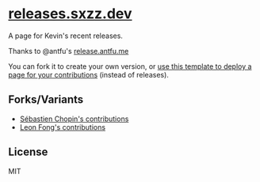 # [releases.sxzz.dev](https://releases.sxzz.dev)

A page for Kevin's recent releases.

Thanks to @antfu's [release.antfu.me](https://github.com/antfu/releases.antfu.me)

You can fork it to create your own version, or [use this template to deploy a page for your contributions](https://github.com/atinux/my-pull-requests) (instead of releases).

## Forks/Variants

- [Sébastien Chopin's contributions](https://prs.atinux.com/)
- [Leon Fong's contributions](https://pr.leonfong.me/)

## License

MIT
